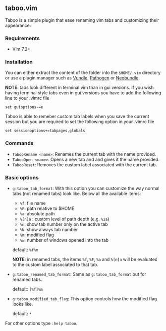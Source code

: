 ## taboo.vim

Taboo is a simple plugin that ease renaming vim tabs and customizing 
their appearance.


### Requirements

* Vim 7.2+


### Installation

You can either extract the content of the folder into the `$HOME/.vim`
directory or use a plugin manager such as [Vundle](https://github.com/gmarik/vundle),
[Pathogen](https://github.com/tpope/vim-pathogen) or [Neobundle](https://github.com/Shougo/neobundle.vim).

**NOTE**: tabs look different in terminal vim than in gui versions. If you wish
having terminal style tabs even in gui versions you have to add the following
line to your .vimrc file 
```vim
set guioptions-=e
```

Taboo is able to remeber custom tab labels when you save the current session
but you are required to set the following option in your .vimrc file 
```vim
set sessionoptions+=tabpages,globals
```


### Commands

* `TabooRename <name>`: Renames the current tab with the name provided.
* `TabooOpen <name>`: Opens a new tab and and gives it the name provided. 
* `TabooReset`: Removes the custom label associated with the current tab.


### Basic options

* `g:taboo_tab_format`: With this option you can customize the way normal tabs 
  (not renamed tabs) look like. Below all the available items: 

    - `%f`: file name
    - `%F`: path relative to $HOME
    - `%a`: absolute path
    - `%[n]a` : custom level of path depth (e.g. `%2a`)
    - `%n`: show tab number only on the active tab
    - `%N`: show always tab number
    - `%m`: modified flag
    - `%w`: number of windows opened into the tab

    default: `%f%m` 

    **NOTE**: in renamed tabs, the items `%f`, `%F`, `%a` and `%[n]a` will be 
    evaluated to the custom label associated to that tab.

* `g:taboo_renamed_tab_format`: Same as `g:taboo_tab_format` but for renamed tabs.

    default: `[%f]%m` 

* `g:taboo_modified_tab_flag`: This option controls how the modified flag looks like.

    default: `*`

For other options type `:help taboo`.
